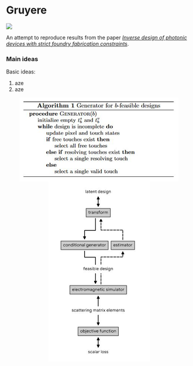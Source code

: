# Gruyere

<img src="img/example.jpg" style="display: block; margin: 0 auto" />

An attempt to reproduce results from the paper [_Inverse design of photonic devices with strict foundry fabrication constraints_](https://arxiv.org/abs/2201.12965).

### Main ideas

Basic ideas:
1. aze
2. aze

<!---
![algorithm](img/algorithm.jpg)
!--->
<img src="img/algorithm.jpg" style="display: block; margin: 0 auto" />



<!---
![graph](img/computational_graph.jpg)
!--->
<img src="img/computational_graph.jpg" style="display: block; margin: 0 auto" />